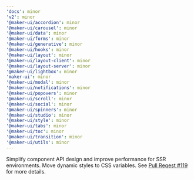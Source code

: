 ```yaml
---
'docs': minor
'v2': minor
'@maker-ui/accordion': minor
'@maker-ui/carousel': minor
'@maker-ui/data': minor
'@maker-ui/forms': minor
'@maker-ui/generative': minor
'@maker-ui/hooks': minor
'@maker-ui/layout': minor
'@maker-ui/layout-client': minor
'@maker-ui/layout-server': minor
'@maker-ui/lightbox': minor
'maker-ui': minor
'@maker-ui/modal': minor
'@maker-ui/notifications': minor
'@maker-ui/popovers': minor
'@maker-ui/scroll': minor
'@maker-ui/social': minor
'@maker-ui/spinners': minor
'@maker-ui/studio': minor
'@maker-ui/style': minor
'@maker-ui/tabs': minor
'@maker-ui/toc': minor
'@maker-ui/transition': minor
'@maker-ui/utils': minor
---
```


Simplify component API design and improve performance for SSR environments. Move dynamic styles to CSS variables. See [Pull Reqest #119](https://github.com/mdarche/maker-ui/pull/119) for more details.
